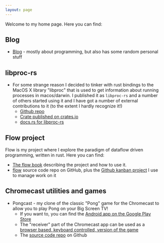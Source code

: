 ```yaml
---
layout: page
---
```


Welcome to my home page. Here you can find:

## Blog
* [Blog](/blog) - mostly about programming, but also has some random personal stuff

## libproc-rs
* For some strange reason I decided to tinker with rust bindings to the MacOS X library "libproc" that is used to 
  get information about running processes in macos/darwin. I published it as `libproc-rs` and a number of others 
  started using it and I have got a number of external contributions to it (to the extent I hardly recognize it!) 
    * [Github repo](https://github.com/andrewdavidmackenzie/libproc-rs)
    * [Crate published on crates.io](https://crates.io/crates/libproc)
    * [docs.rs for libproc-rs](https://docs.rs/libproc/0.14.1/libproc/)

## Flow project
Flow is my project where I explore the paradigm of dataflow driven programming, written in rust. 
Here you can find:
* [The flow book](http://andrewdavidmackenzie.github.io/flow/book/book_intro.html) describing the project and how to use it.
* [flow](https://github.com/andrewdavidmackenzie/flow/) source code repo on GitHub, plus the
  [Github kanban project](https://github.com/andrewdavidmackenzie/flow/projects/2) I use to manage work on it
  
## Chromecast utilities and games
* Pongcast - my clone of the classic "Pong" game for the Chromecast to allow you to play Pong on your Big Screen TV!
    * If you want to, you can find the [Android app on the Google Play Store](https://play.google.com/store/apps/details?id=net.mackenzie.pongcast)
    * The "receiver" part of the Chromecast app can be used as a [browser based, keyboard controlled, version of the game](http://andrewdavidmackenzie.github.io/pongcast)
    * The [source code repo](https://github.com/andrewdavidmackenzie/pongcast) on Github
  
[comment]: <> (* TestCast &#40;[Android App on PlayStore]&#40;https://play.google.com/store/sapps/details?id=net.mackenzie.testcast&#41; and [receiver app]&#40;https://github.com/andrewdavidmackenzie/testcast&#41;&#41;)

[comment]: <> (* SnakeCast &#40;[Android App on PlayStore]&#40;https://play.google.com/store/search?q=snakecast&#41; and [receiver app]&#40;https://github.com/andrewdavidmackenzie/snakecast&#41;&#41;)
